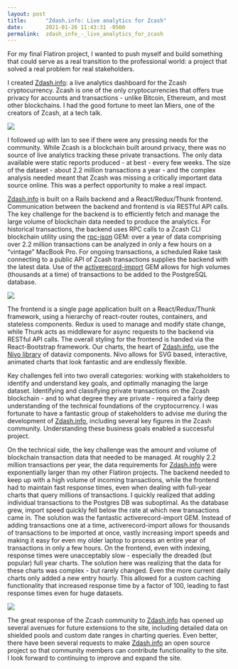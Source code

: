 ```yaml
---
layout: post
title:      "Zdash.info: Live analytics for Zcash"
date:       2021-01-26 11:43:31 -0500
permalink:  zdash_info_-_live_analytics_for_zcash
---
```



For my final Flatiron project, I wanted to push myself and build something that could serve as a real transition to the professional world: a project that solved a real problem for real stakeholders.

I created [Zdash.info](https://www.zdash.info): a live analytics dashboard for the Zcash cryptocurrency. Zcash is one of the only cryptocurrencies that offers true privacy for accounts and transactions - unlike Bitcoin, Ethereum, and most other blockchains. I had the good fortune to meet Ian Miers, one of the creators of Zcash, at a tech talk. 

![](https://media.giphy.com/media/Xtg9ygGsjvouF7vZ1w/giphy.gif)

I followed up with Ian to see if there were any pressing needs for the community. While Zcash is a blockchain built around privacy, there was no source of live analytics tracking these private transactions. The only data available were static reports produced - at best - every few weeks. The size of the dataset - about 2.2 million transactions a year - and the complex analysis needed meant that Zcash was missing a critically important data source online. This was a perfect opportunity to make a real impact.

[Zdash.info](https://www.zdash.info) is built on a Rails backend and a React/Redux/Thunk frontend. Communication between the backend and frontend is via RESTful API calls. The key challenge for the backend is to efficiently fetch and manage the large volume of blockchain data needed to produce the analytics. For historical transactions, the backend uses RPC calls to a Zcash CLI blockchain utility using the [rpc-json](https://rubygems.org/gems/rpc-json) GEM: over a year of data comprising over 2.2 million transactions can be analyzed in only a few hours on a “vintage” MacBook Pro. For ongoing transactions, a scheduled Rake task connecting to a public API of Zcash transactions supplies the backend with the latest data. Use of the [activerecord-import](https://rubygems.org/gems/activerecord-import) GEM allows for high volumes (thousands at a time) of transactions to be added to the PostgreSQL database.

![](https://media.giphy.com/media/xTiTnKwDwRpWumX2py/giphy.gif)

The frontend is a single page application built on a React/Redux/Thunk framework, using a hierarchy of react-router routes, containers, and stateless components. Redux is used to manage and modify state change, while Thunk acts as middleware for async requests to the backend via RESTful API calls. The overall styling for the frontend is handed via the React-Bootstrap framework. Our charts, the heart of [Zdash.info](https://www.zdash.info), use the [Nivo library](https://nivo.rocks) of dataviz components. Nivo allows for SVG based, interactive, animated charts that look fantastic and are endlessly flexible. 

Key challenges fell into two overall categories: working with stakeholders to identify and understand key goals, and optimally managing the large dataset. Identifying and classifying private transactions on the Zcash blockchain - and to what degree they are private - required a fairly deep understanding of the technical foundations of the cryptocurrency. I was fortunate to have a fantastic group of stakeholders to advise me during the development of [Zdash.info](https://www.zdash.info), including several key figures in the Zcash community. Understanding these business goals enabled a successful project.

On the technical side, the key challenge was the amount and volume of blockchain transaction data that needed to be managed. At roughly 2.2 million transactions per year, the data requirements for [Zdash.info](https://www.zdash.info) were exponentially larger than my other Flatiron projects. The backend needed to keep up with a high volume of incoming transactions, while the frontend had to maintain fast response times, even when dealing with full-year charts that query millions of transactions. I quickly realized that adding individual transactions to the Postgres DB was suboptimal. As the database grew, import speed quickly fell below the rate at which new transactions came in. The solution was the fantastic activerecord-import GEM. Instead of adding transactions one at a time, activerecord-import allows for thousands of transactions to be imported at once, vastly increasing import speeds and making it easy for even my older laptop to process an entire year of transactions in only a few hours. On the frontend, even with indexing, response times were unacceptably slow - especially the dreaded (but popular) full year charts. The solution here was realizing that the data for these charts was complex - but rarely changed. Even the more current daily charts only added a new entry hourly. This allowed for a custom caching functionality that increased response time by a factor of 100, leading to fast response times even for huge datasets. 

![](https://media.giphy.com/media/l4RKhOL0xiBdbgglFi/giphy.gif)

The great response of the Zcash community to [Zdash.info](https://www.zdash.info) has opened up several avenues for future extensions to the site, including detailed data on shielded pools and custom date ranges in charting queries. Even better, there have been several requests to make [Zdash.info](https://www.zdash.info) an open source project so that community members can contribute functionality to the site. I look forward to continuing to improve and expand the site. 
